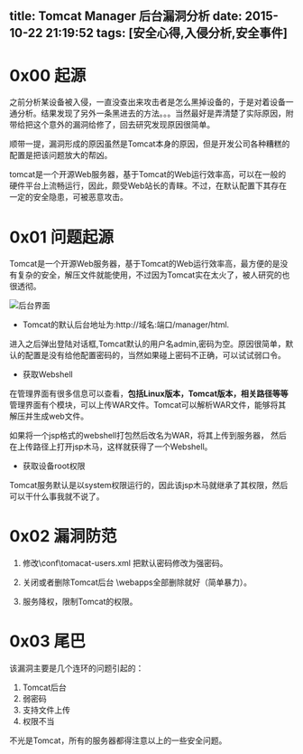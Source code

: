 title: Tomcat Manager 后台漏洞分析
date: 2015-10-22 21:19:52
tags: [安全心得,入侵分析,安全事件]
---
<!--more-->
# 0x00 起源

之前分析某设备被入侵，一直没查出来攻击者是怎么黑掉设备的，于是对着设备一通分析。结果发现了另外一条黑进去的方法。。。当然最好是弄清楚了实际原因，附带给把这个意外的漏洞给修了，回去研究发现原因很简单。

顺带一提，漏洞形成的原因虽然是Tomcat本身的原因，但是开发公司各种糟糕的配置是把该问题放大的帮凶。

tomcat是一个开源Web服务器，基于Tomcat的Web运行效率高，可以在一般的硬件平台上流畅运行，因此，颇受Web站长的青睐。不过，在默认配置下其存在一定的安全隐患，可被恶意攻击。



# 0x01 问题起源
Tomcat是一个开源Web服务器，基于Tomcat的Web运行效率高，最方便的是没有复杂的安全，解压文件就能使用，不过因为Tomcat实在太火了，被人研究的也很透彻。

![后台界面](http://7sbxd0.com1.z0.glb.clouddn.com/apache.jpeg)

- Tomcat的默认后台地址为:http://域名:端口/manager/html.

进入之后弹出登陆对话框,Tomcat默认的用户名admin,密码为空。原因很简单，默认的配置是没有给他配置密码的，当然如果碰上密码不正确，可以试试弱口令。

- 获取Webshell

在管理界面有很多信息可以查看，**包括Linux版本，Tomcat版本，相关路径等等**
管理界面有个模块，可以上传WAR文件。Tomcat可以解析WAR文件，能够将其解压并生成web文件。

如果将一个jsp格式的webshell打包然后改名为WAR，将其上传到服务器，
然后在上传路径上打开jsp木马，这样就获得了一个Webshell。

- 获取设备root权限

Tomcat服务默认是以system权限运行的，因此该jsp木马就继承了其权限，然后可以干什么事我就不说了。

# 0x02 漏洞防范

1. 修改\conf\tomacat-users.xml 把默认密码修改为强密码。

2. 关闭或者删除Tomcat后台 \webapps全部删除就好（简单暴力）。

3. 服务降权，限制Tomcat的权限。

# 0x03 尾巴

该漏洞主要是几个连环的问题引起的：

1. Tomcat后台
2. 弱密码
3. 支持文件上传
4. 权限不当

不光是Tomcat，所有的服务器都得注意以上的一些安全问题。 

